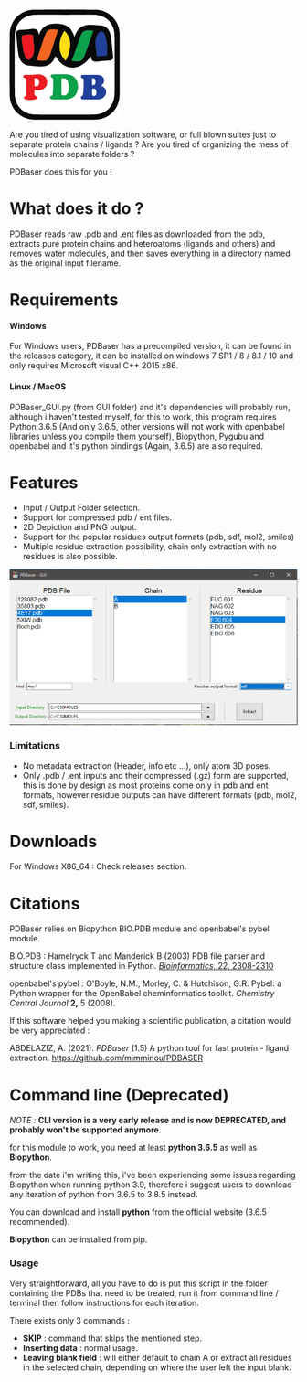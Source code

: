 ![mainicon](GUI/icon.png?raw=true)

Are you tired of using visualization software, or full blown suites just to separate protein chains / ligands ?
Are you tired of organizing the mess of molecules into separate folders ?

PDBaser does this for you !


# What does it do ?

PDBaser reads raw .pdb and .ent files as downloaded from the pdb, extracts pure protein chains and heteroatoms (ligands and others) and removes water molecules, and then saves everything in a directory named as the original input filename.



# Requirements

#### Windows

For Windows users, PDBaser has a precompiled version, it can be found in the releases category, it can be installed on windows 7 SP1 / 8 / 8.1 / 10 and only requires Microsoft visual C++ 2015 x86.

#### Linux / MacOS

PDBaser_GUI.py (from GUI folder) and it's dependencies will probably run, although i haven't tested myself, for this to work, this program requires Python 3.6.5 (And only 3.6.5, other versions will not work with openbabel libraries unless you compile them yourself), Biopython, Pygubu and openbabel and it's python bindings (Again, 3.6.5) are also required.

# Features

- Input / Output Folder selection.
- Support for compressed pdb / ent files.
- 2D Depiction and PNG output.
- Support for the popular residues output formats (pdb, sdf, mol2, smiles)
- Multiple residue extraction possibility, chain only extraction with no residues is also possible.

![Screenshot](GUI/pdbaser.PNG?raw=true)

### Limitations

- No metadata extraction (Header, info etc ...), only atom 3D poses.
- Only .pdb / .ent inputs and their compressed (.gz) form are supported, this is done by design as most proteins come only in pdb and ent formats, however residue outputs can have different formats (pdb, mol2, sdf, smiles).

  

# Downloads

For Windows X86_64 :  Check releases section.



# Citations

PDBaser relies on Biopython BIO.PDB module and openbabel's pybel module.

BIO.PDB : Hamelryck T and Manderick B (2003) PDB file parser and structure class implemented in Python. [*Bioinformatics*, 22, 2308-2310](http://dx.doi.org/10.1093/bioinformatics/btg299)

openbabel's pybel : O'Boyle, N.M., Morley, C. & Hutchison, G.R. Pybel: a Python wrapper for the OpenBabel cheminformatics toolkit. *Chemistry Central Journal* **2,** 5 (2008).



If this software helped you making a scientific publication, a citation would be very appreciated :

ABDELAZIZ, A. (2021). *PDBaser* (1.5) A python tool for fast protein - ligand extraction. https://github.com/mimminou/PDBASER






# Command line (Deprecated)

*NOTE :* **CLI version is a very early release and is now DEPRECATED, and probably won't be supported anymore.**

for this module to work, you need at least **python 3.6.5** as well as **Biopython**.

from the date i'm writing this, i've been experiencing some issues regarding Biopython when running python 3.9, therefore i suggest users to download any iteration of python from 3.6.5 to 3.8.5 instead.

You can download and install **python** from the official website (3.6.5 recommended).

**Biopython** can be installed from pip.



### Usage

Very straightforward, all you have to do is put this script in the folder containing the PDBs that need to be treated, run it from command line / terminal then follow instructions for each iteration.

There exists only 3 commands :

- **SKIP** : command that skips the mentioned step.
- **Inserting data** : normal usage.
- **Leaving blank field** : will either default to chain A or extract all residues in the selected chain, depending on where the user left the input blank.

